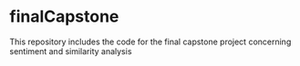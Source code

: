 # finalCapstone
This repository includes the code for the final capstone project concerning sentiment and similarity analysis
